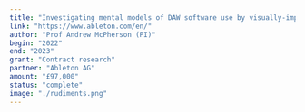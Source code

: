 ```yaml
---
title: "Investigating mental models of DAW software use by visually-impaired musicians"
link: "https://www.ableton.com/en/"
author: "Prof Andrew McPherson (PI)"
begin: "2022"
end: "2023"
grant: "Contract research"
partner: "Ableton AG"
amount: "£97,000"
status: "complete"
image: "./rudiments.png"
---
```


